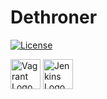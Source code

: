 # Dethroner

[![License](https://img.shields.io/badge/license-MIT%20License-brightgreen.svg)](https://opensource.org/licenses/MIT)

<img
src="https://cdn.imgbin.com/11/20/3/imgbin-vagrant-hashicorp-virtual-machine-software-developer-installation-vagrant-ywTTwLKhjrGBxXiPdJNgpkc9D.jpg"
height=48 width=48 alt="Vagrant Logo" /> <img
src="https://c7.hotpng.com/preview/180/365/308/jenkins-devops-continuous-integration-software-development-installation-selenium.jpg"
height=48 width=48 alt="Jenkins Logo" />